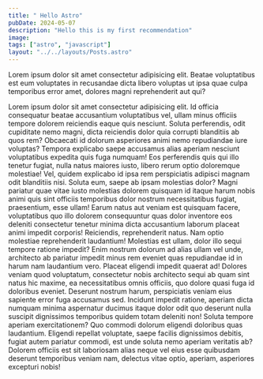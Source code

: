 ```yaml
---
title: " Hello Astro"
pubDate: 2024-05-07
description: "Hello this is my first recommendation"
image: 
tags: ["astro", "javascript"]
layout: "../../layouts/Posts.astro"
---
```


Lorem ipsum dolor sit amet consectetur adipisicing elit. Beatae voluptatibus est eum voluptates in recusandae dicta libero voluptas ut ipsa quae culpa temporibus error amet, dolores magni reprehenderit aut qui?

Lorem ipsum dolor sit amet consectetur adipisicing elit. Id officia consequatur beatae accusantium voluptatibus vel, ullam minus officiis tempore dolorem reiciendis eaque quis nesciunt. Soluta perferendis, odit cupiditate nemo magni, dicta reiciendis dolor quia corrupti blanditiis ab quos rem? Obcaecati id dolorum asperiores animi nemo repudiandae iure voluptas? Tempora explicabo saepe accusamus alias aperiam nesciunt voluptatibus expedita quis fuga numquam! Eos perferendis quis qui illo tenetur fugiat, nulla natus maiores iusto, libero rerum optio doloremque molestiae! Vel, quidem explicabo id ipsa rem perspiciatis adipisci magnam odit blanditiis nisi. Soluta eum, saepe ab ipsam molestias dolor? Magni pariatur quae vitae iusto molestias dolorem quisquam id itaque harum nobis animi quis sint officiis temporibus dolor nostrum necessitatibus fugiat, praesentium, esse ullam! Earum natus aut veniam est quisquam facere, voluptatibus quo illo dolorem consequuntur quas dolor inventore eos deleniti consectetur tenetur minima dicta accusantium laborum placeat animi impedit corporis! Reiciendis, reprehenderit natus. Nam optio molestiae reprehenderit laudantium! Molestias est ullam, dolor illo sequi tempore ratione impedit? Enim nostrum dolorum ad alias ullam vel unde, architecto ab pariatur impedit minus rem eveniet quas repudiandae id in harum nam laudantium vero. Placeat eligendi impedit quaerat ad! Dolores veniam quod voluptatum, consectetur nobis architecto sequi ab quam sint natus hic maxime, ea necessitatibus omnis officiis, quo dolore quasi fuga id doloribus eveniet. Deserunt nostrum harum, perspiciatis veniam eius sapiente error fuga accusamus sed. Incidunt impedit ratione, aperiam dicta numquam minima aspernatur ducimus itaque dolor odit quo deserunt nulla suscipit dignissimos temporibus quidem totam deleniti non! Soluta tempore aperiam exercitationem? Quo commodi dolorum eligendi doloribus quas laudantium. Eligendi repellat voluptate, saepe facilis dignissimos debitis, fugiat autem pariatur commodi, est unde soluta nemo aperiam veritatis ab? Dolorem officiis est sit laboriosam alias neque vel eius esse quibusdam deserunt temporibus veniam nam, delectus vitae optio, aperiam, asperiores excepturi nobis!